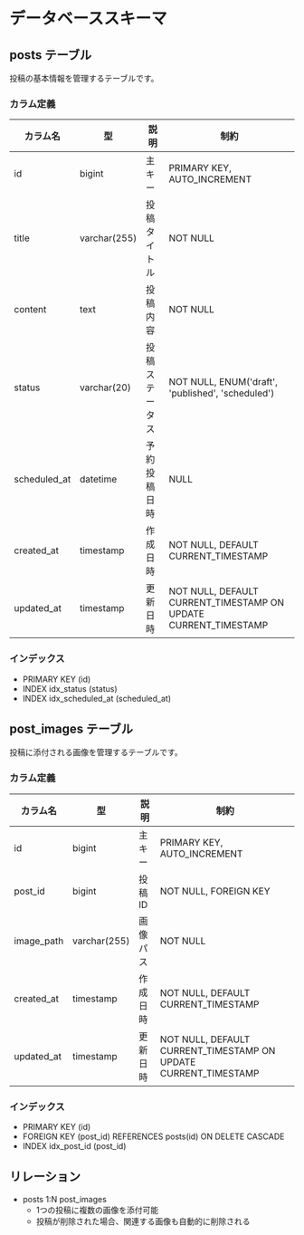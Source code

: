 # データベーススキーマ

## posts テーブル

投稿の基本情報を管理するテーブルです。

### カラム定義

| カラム名 | 型 | 説明 | 制約 |
|----------|-----|------|------|
| id | bigint | 主キー | PRIMARY KEY, AUTO_INCREMENT |
| title | varchar(255) | 投稿タイトル | NOT NULL |
| content | text | 投稿内容 | NOT NULL |
| status | varchar(20) | 投稿ステータス | NOT NULL, ENUM('draft', 'published', 'scheduled') |
| scheduled_at | datetime | 予約投稿日時 | NULL |
| created_at | timestamp | 作成日時 | NOT NULL, DEFAULT CURRENT_TIMESTAMP |
| updated_at | timestamp | 更新日時 | NOT NULL, DEFAULT CURRENT_TIMESTAMP ON UPDATE CURRENT_TIMESTAMP |

### インデックス

- PRIMARY KEY (id)
- INDEX idx_status (status)
- INDEX idx_scheduled_at (scheduled_at)

## post_images テーブル

投稿に添付される画像を管理するテーブルです。

### カラム定義

| カラム名 | 型 | 説明 | 制約 |
|----------|-----|------|------|
| id | bigint | 主キー | PRIMARY KEY, AUTO_INCREMENT |
| post_id | bigint | 投稿ID | NOT NULL, FOREIGN KEY |
| image_path | varchar(255) | 画像パス | NOT NULL |
| created_at | timestamp | 作成日時 | NOT NULL, DEFAULT CURRENT_TIMESTAMP |
| updated_at | timestamp | 更新日時 | NOT NULL, DEFAULT CURRENT_TIMESTAMP ON UPDATE CURRENT_TIMESTAMP |

### インデックス

- PRIMARY KEY (id)
- FOREIGN KEY (post_id) REFERENCES posts(id) ON DELETE CASCADE
- INDEX idx_post_id (post_id)

## リレーション

- posts 1:N post_images
  - 1つの投稿に複数の画像を添付可能
  - 投稿が削除された場合、関連する画像も自動的に削除される 